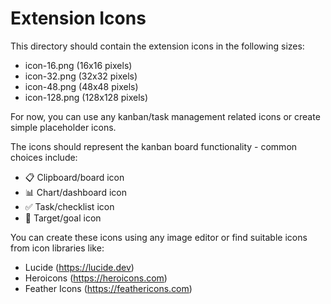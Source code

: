 # Extension Icons

This directory should contain the extension icons in the following sizes:
- icon-16.png (16x16 pixels)
- icon-32.png (32x32 pixels) 
- icon-48.png (48x48 pixels)
- icon-128.png (128x128 pixels)

For now, you can use any kanban/task management related icons or create simple placeholder icons.

The icons should represent the kanban board functionality - common choices include:
- 📋 Clipboard/board icon
- 📊 Chart/dashboard icon
- ✅ Task/checklist icon
- 🎯 Target/goal icon

You can create these icons using any image editor or find suitable icons from icon libraries like:
- Lucide (https://lucide.dev)
- Heroicons (https://heroicons.com)
- Feather Icons (https://feathericons.com)
